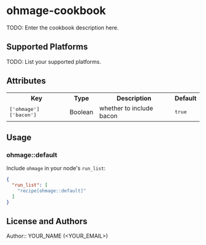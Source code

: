 # ohmage-cookbook

TODO: Enter the cookbook description here.

## Supported Platforms

TODO: List your supported platforms.

## Attributes

<table>
  <tr>
    <th>Key</th>
    <th>Type</th>
    <th>Description</th>
    <th>Default</th>
  </tr>
  <tr>
    <td><tt>['ohmage']['bacon']</tt></td>
    <td>Boolean</td>
    <td>whether to include bacon</td>
    <td><tt>true</tt></td>
  </tr>
</table>

## Usage

### ohmage::default

Include `ohmage` in your node's `run_list`:

```json
{
  "run_list": [
    "recipe[ohmage::default]"
  ]
}
```

## License and Authors

Author:: YOUR_NAME (<YOUR_EMAIL>)
